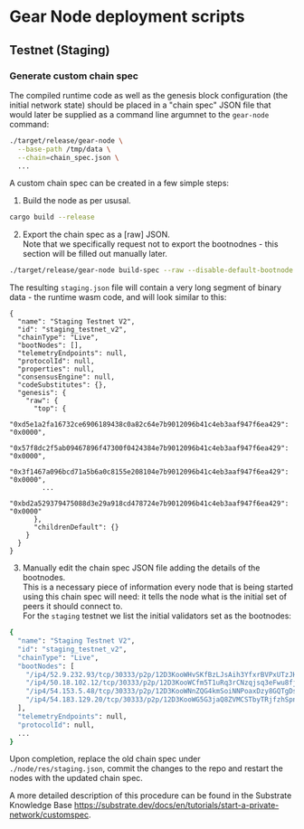 # Gear Node deployment scripts

## Testnet (Staging)

### Generate custom chain spec

The compiled runtime code as well as the genesis block configuration (the initial network state) should be placed in a "chain spec" JSON file that would later be supplied as a command line argumnet to the ```gear-node``` command:
```bash
./target/release/gear-node \
  --base-path /tmp/data \
  --chain=chain_spec.json \
  ...
```

A custom chain spec can be created in a few simple steps:

1. Build the node as per ususal.
  ```bash
  cargo build --release
  ```
2. Export the chain spec as a [raw] JSON.\
Note that we specifically request not to export the bootnodnes - this section will be filled out manually later.
```bash
./target/release/gear-node build-spec --raw --disable-default-bootnode --chain staging > staging.json
```
The resulting ```staging.json``` file will contain a very long segment of binary data - the runtime wasm code, and will look similar to this:
```
{
  "name": "Staging Testnet V2",
  "id": "staging_testnet_v2",
  "chainType": "Live",
  "bootNodes": [],
  "telemetryEndpoints": null,
  "protocolId": null,
  "properties": null,
  "consensusEngine": null,
  "codeSubstitutes": {},
  "genesis": {
    "raw": {
      "top": {
        "0xd5e1a2fa16732ce6906189438c0a82c64e7b9012096b41c4eb3aaf947f6ea429": "0x0000",
        "0x57f8dc2f5ab09467896f47300f0424384e7b9012096b41c4eb3aaf947f6ea429": "0x0000",
        "0x3f1467a096bcd71a5b6a0c8155e208104e7b9012096b41c4eb3aaf947f6ea429": "0x0000",
        ...
        "0xbd2a529379475088d3e29a918cd478724e7b9012096b41c4eb3aaf947f6ea429": "0x0000"
      },
      "childrenDefault": {}
    }
  }
}
```

3. Manually edit the chain spec JSON file adding the details of the bootnodes.\
This is a necessary piece of information every node that is being started using this chain spec will need: it tells the node what is the initial set of peers it should connect to.\
For the ```staging``` testnet we list the initial validators set as the bootnodes:
```bash
{
  "name": "Staging Testnet V2",
  "id": "staging_testnet_v2",
  "chainType": "Live",
  "bootNodes": [
    "/ip4/52.9.232.93/tcp/30333/p2p/12D3KooWHvSKfBzLJsAih3YfxrBVPxUTzJHuhVbHEVkapgY4JqXW",
    "/ip4/50.18.102.12/tcp/30333/p2p/12D3KooWCfm5T1uRq3rCNzqjsq3eFwu8fjHkUo1XBZmZvo611BwA",
    "/ip4/54.153.5.48/tcp/30333/p2p/12D3KooWNnZQG4kmSoiNNPoaxDzy8GQTgDsi67hG6FxpSgVeYBeG",
    "/ip4/54.183.129.20/tcp/30333/p2p/12D3KooWG5G3jaQ8ZVMCSTbyTRjfzhSpn55f8DGKDpFKvU4A3SPQ"
  ],
  "telemetryEndpoints": null,
  "protocolId": null,
  ...
}
```

Upon completion, replace the old chain spec under ```./node/res/staging.json```, commit the changes to the repo and restart the nodes with the updated chain spec.

A more detailed description of this procedure can be found in the Substrate Knowledge Base https://substrate.dev/docs/en/tutorials/start-a-private-network/customspec.
